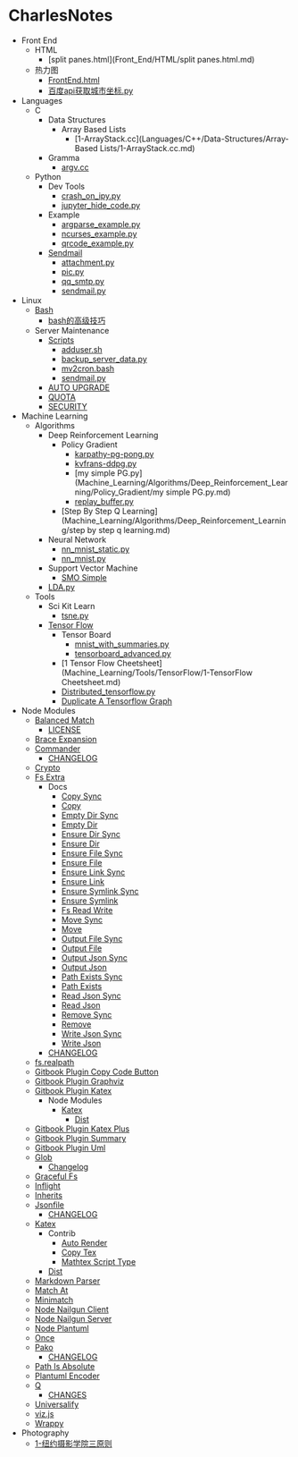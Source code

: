 # CharlesNotes

- Front End
  - HTML
    * [split panes.html](Front_End/HTML/split panes.html.md)
  - 热力图
    * [FrontEnd.html](Front_End/热力图/FrontEnd.html.md)
    * [百度api获取城市坐标.py](Front_End/热力图/百度api获取城市坐标.py.md)
- Languages
  - C
    - Data Structures
      - Array Based Lists
        * [1-ArrayStack.cc](Languages/C++/Data-Structures/Array-Based Lists/1-ArrayStack.cc.md)
    - Gramma
      * [argv.cc](Languages/C++/Gramma/argv.cc.md)
  - Python
    - Dev Tools
      * [crash_on_ipy.py](Languages/Python/DevTools/crash_on_ipy.py.md)
      * [jupyter_hide_code.py](Languages/Python/DevTools/jupyter_hide_code.py.md)
    - Example
      * [argparse_example.py](Languages/Python/Example/argparse_example.py.md)
      * [ncurses_example.py](Languages/Python/Example/ncurses_example.py.md)
      * [qrcode_example.py](Languages/Python/Example/qrcode_example.py.md)
    - [Sendmail](Languages/Python/sendmail/README.md)
      * [attachment.py](Languages/Python/sendmail/attachment.py.md)
      * [pic.py](Languages/Python/sendmail/pic.py.md)
      * [qq_smtp.py](Languages/Python/sendmail/qq_smtp.py.md)
      * [sendmail.py](Languages/Python/sendmail/sendmail.py.md)
- Linux
  - [Bash](Linux/Bash/README.md)
    * [bash的高级技巧](Linux/Bash/bash的高级技巧.md)
  - Server Maintenance
    - [Scripts](Linux/Server_Maintenance/scripts/README.md)
      * [adduser.sh](Linux/Server_Maintenance/scripts/adduser.sh.md)
      * [backup_server_data.py](Linux/Server_Maintenance/scripts/backup_server_data.py.md)
      * [mv2cron.bash](Linux/Server_Maintenance/scripts/mv2cron.bash.md)
      * [sendmail.py](Linux/Server_Maintenance/scripts/sendmail.py.md)
    * [AUTO UPGRADE](Linux/Server_Maintenance/AUTO_UPGRADE.md)
    * [QUOTA](Linux/Server_Maintenance/QUOTA.md)
    * [SECURITY](Linux/Server_Maintenance/SECURITY.md)
- Machine Learning
  - Algorithms
    - Deep Reinforcement Learning
      - Policy Gradient
        * [karpathy-pg-pong.py](Machine_Learning/Algorithms/Deep_Reinforcement_Learning/Policy_Gradient/karpathy-pg-pong.py.md)
        * [kvfrans-ddpg.py](Machine_Learning/Algorithms/Deep_Reinforcement_Learning/Policy_Gradient/kvfrans-ddpg.py.md)
        * [my simple PG.py](Machine_Learning/Algorithms/Deep_Reinforcement_Learning/Policy_Gradient/my simple PG.py.md)
        * [replay_buffer.py](Machine_Learning/Algorithms/Deep_Reinforcement_Learning/Policy_Gradient/replay_buffer.py.md)
      * [Step By Step Q Learning](Machine_Learning/Algorithms/Deep_Reinforcement_Learning/step by step q learning.md)
    - Neural Network
      * [nn_mnist_static.py](Machine_Learning/Algorithms/NeuralNetwork/nn_mnist_static.py.md)
      * [nn_mnist.py](Machine_Learning/Algorithms/NeuralNetwork/nn_mnist.py.md)
    - Support Vector Machine
      * [SMO Simple](Machine_Learning/Algorithms/SupportVectorMachine/SMO_Simple.md)
    * [LDA.py](Machine_Learning/Algorithms/LDA.py.md)
  - Tools
    - Sci Kit Learn
      * [tsne.py](Machine_Learning/Tools/SciKit-Learn/tsne.py.md)
    - [Tensor Flow](Machine_Learning/Tools/TensorFlow/README.md)
      - Tensor Board
        * [mnist_with_summaries.py](Machine_Learning/Tools/TensorFlow/TensorBoard/mnist_with_summaries.py.md)
        * [tensorboard_advanced.py](Machine_Learning/Tools/TensorFlow/TensorBoard/tensorboard_advanced.py.md)
      * [1 Tensor Flow Cheetsheet](Machine_Learning/Tools/TensorFlow/1-TensorFlow Cheetsheet.md)
      * [Distributed_tensorflow.py](Machine_Learning/Tools/TensorFlow/Distributed_tensorflow.py.md)
      * [Duplicate A Tensorflow Graph](Machine_Learning/Tools/TensorFlow/Duplicate_a_tensorflow_graph.md)
- Node Modules
  - [Balanced Match](node_modules/balanced-match/README.md)
    * [LICENSE](node_modules/balanced-match/LICENSE.md)
  - [Brace Expansion](node_modules/brace-expansion/README.md)
  - [Commander](node_modules/commander/Readme.md)
    * [CHANGELOG](node_modules/commander/CHANGELOG.md)
  - [Crypto](node_modules/crypto/README.md)
  - [Fs Extra](node_modules/fs-extra/README.md)
    - Docs
      * [Copy Sync](node_modules/fs-extra/docs/copy-sync.md)
      * [Copy](node_modules/fs-extra/docs/copy.md)
      * [Empty Dir Sync](node_modules/fs-extra/docs/emptyDir-sync.md)
      * [Empty Dir](node_modules/fs-extra/docs/emptyDir.md)
      * [Ensure Dir Sync](node_modules/fs-extra/docs/ensureDir-sync.md)
      * [Ensure Dir](node_modules/fs-extra/docs/ensureDir.md)
      * [Ensure File Sync](node_modules/fs-extra/docs/ensureFile-sync.md)
      * [Ensure File](node_modules/fs-extra/docs/ensureFile.md)
      * [Ensure Link Sync](node_modules/fs-extra/docs/ensureLink-sync.md)
      * [Ensure Link](node_modules/fs-extra/docs/ensureLink.md)
      * [Ensure Symlink Sync](node_modules/fs-extra/docs/ensureSymlink-sync.md)
      * [Ensure Symlink](node_modules/fs-extra/docs/ensureSymlink.md)
      * [Fs Read Write](node_modules/fs-extra/docs/fs-read-write.md)
      * [Move Sync](node_modules/fs-extra/docs/move-sync.md)
      * [Move](node_modules/fs-extra/docs/move.md)
      * [Output File Sync](node_modules/fs-extra/docs/outputFile-sync.md)
      * [Output File](node_modules/fs-extra/docs/outputFile.md)
      * [Output Json Sync](node_modules/fs-extra/docs/outputJson-sync.md)
      * [Output Json](node_modules/fs-extra/docs/outputJson.md)
      * [Path Exists Sync](node_modules/fs-extra/docs/pathExists-sync.md)
      * [Path Exists](node_modules/fs-extra/docs/pathExists.md)
      * [Read Json Sync](node_modules/fs-extra/docs/readJson-sync.md)
      * [Read Json](node_modules/fs-extra/docs/readJson.md)
      * [Remove Sync](node_modules/fs-extra/docs/remove-sync.md)
      * [Remove](node_modules/fs-extra/docs/remove.md)
      * [Write Json Sync](node_modules/fs-extra/docs/writeJson-sync.md)
      * [Write Json](node_modules/fs-extra/docs/writeJson.md)
    * [CHANGELOG](node_modules/fs-extra/CHANGELOG.md)
  - [fs.realpath](node_modules/fs.realpath/README.md)
  - [Gitbook Plugin Copy Code Button](node_modules/gitbook-plugin-copy-code-button/README.md)
  - [Gitbook Plugin Graphviz](node_modules/gitbook-plugin-graphviz/README.md)
  - [Gitbook Plugin Katex](node_modules/gitbook-plugin-katex/README.md)
    - Node Modules
      - [Katex](node_modules/gitbook-plugin-katex/node_modules/katex/README.md)
        - [Dist](node_modules/gitbook-plugin-katex/node_modules/katex/dist/README.md)
  - [Gitbook Plugin Katex Plus](node_modules/gitbook-plugin-katex-plus/README.md)
  - [Gitbook Plugin Summary](node_modules/gitbook-plugin-summary/README.md)
  - [Gitbook Plugin Uml](node_modules/gitbook-plugin-uml/README.md)
  - [Glob](node_modules/glob/README.md)
    * [Changelog](node_modules/glob/changelog.md)
  - [Graceful Fs](node_modules/graceful-fs/README.md)
  - [Inflight](node_modules/inflight/README.md)
  - [Inherits](node_modules/inherits/README.md)
  - [Jsonfile](node_modules/jsonfile/README.md)
    * [CHANGELOG](node_modules/jsonfile/CHANGELOG.md)
  - [Katex](node_modules/katex/README.md)
    - Contrib
      - [Auto Render](node_modules/katex/contrib/auto-render/README.md)
      - [Copy Tex](node_modules/katex/contrib/copy-tex/README.md)
      - [Mathtex Script Type](node_modules/katex/contrib/mathtex-script-type/README.md)
    - [Dist](node_modules/katex/dist/README.md)
  - [Markdown Parser](node_modules/markdown-parser/README.md)
  - [Match At](node_modules/match-at/README.md)
  - [Minimatch](node_modules/minimatch/README.md)
  - [Node Nailgun Client](node_modules/node-nailgun-client/README.md)
  - [Node Nailgun Server](node_modules/node-nailgun-server/README.md)
  - [Node Plantuml](node_modules/node-plantuml/README.md)
  - [Once](node_modules/once/README.md)
  - [Pako](node_modules/pako/README.md)
    * [CHANGELOG](node_modules/pako/CHANGELOG.md)
  - [Path Is Absolute](node_modules/path-is-absolute/readme.md)
  - [Plantuml Encoder](node_modules/plantuml-encoder/README.md)
  - [Q](node_modules/q/README.md)
    * [CHANGES](node_modules/q/CHANGES.md)
  - [Universalify](node_modules/universalify/README.md)
  - [viz.js](node_modules/viz.js/README.md)
  - [Wrappy](node_modules/wrappy/README.md)
- Photography
  * [1-纽约摄影学院三原则](Photography/1-纽约摄影学院三原则.md)
